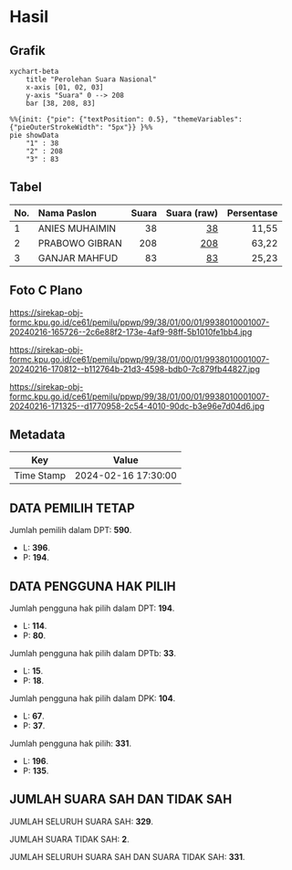 # Hasil

## Grafik

```mermaid
xychart-beta
    title "Perolehan Suara Nasional"
    x-axis [01, 02, 03]
    y-axis "Suara" 0 --> 208
    bar [38, 208, 83]
```

```mermaid
%%{init: {"pie": {"textPosition": 0.5}, "themeVariables": {"pieOuterStrokeWidth": "5px"}} }%%
pie showData
    "1" : 38
    "2" : 208
    "3" : 83
```

## Tabel

| No. | Nama Paslon    | Suara | Suara (raw) | Persentase |
|:--- |:-------------- | -----:| -----------:| ----------:|
| 1   | ANIES MUHAIMIN | 38    | [38][p-1]   | 11,55      |
| 2   | PRABOWO GIBRAN | 208   | [208][p-2]  | 63,22      |
| 3   | GANJAR MAHFUD  | 83    | [83][p-3]   | 25,23      |


[p-1]: https://github.com/gigit-pemilu/pemilu-2024/blob/main/pilpres/hitung-suara/sub/99-luar-negeri/sub/38-dili-timor-leste/sub/01-dili-timor-leste/sub/0001-dili-timor-leste/sub/007-tps/sub/paslon-1.txt
[p-2]: https://github.com/gigit-pemilu/pemilu-2024/blob/main/pilpres/hitung-suara/sub/99-luar-negeri/sub/38-dili-timor-leste/sub/01-dili-timor-leste/sub/0001-dili-timor-leste/sub/007-tps/sub/paslon-2.txt
[p-3]: https://github.com/gigit-pemilu/pemilu-2024/blob/main/pilpres/hitung-suara/sub/99-luar-negeri/sub/38-dili-timor-leste/sub/01-dili-timor-leste/sub/0001-dili-timor-leste/sub/007-tps/sub/paslon-3.txt

## Foto C Plano

https://sirekap-obj-formc.kpu.go.id/ce61/pemilu/ppwp/99/38/01/00/01/9938010001007-20240216-165726--2c6e88f2-173e-4af9-98ff-5b1010fe1bb4.jpg

https://sirekap-obj-formc.kpu.go.id/ce61/pemilu/ppwp/99/38/01/00/01/9938010001007-20240216-170812--b112764b-21d3-4598-bdb0-7c879fb44827.jpg

https://sirekap-obj-formc.kpu.go.id/ce61/pemilu/ppwp/99/38/01/00/01/9938010001007-20240216-171325--d1770958-2c54-4010-90dc-b3e96e7d04d6.jpg


## Metadata

| Key        | Value               |
| ---------- | ------------------- |
| Time Stamp | 2024-02-16 17:30:00 |


## DATA PEMILIH TETAP

Jumlah pemilih dalam DPT: **590**.
 * L: **396**.
 * P: **194**.

## DATA PENGGUNA HAK PILIH

Jumlah pengguna hak pilih dalam DPT: **194**.
 * L: **114**.
 * P: **80**.

Jumlah pengguna hak pilih dalam DPTb: **33**.
 * L: **15**.
 * P: **18**.

Jumlah pengguna hak pilih dalam DPK: **104**.
 * L: **67**.
 * P: **37**.

Jumlah pengguna hak pilih: **331**.
 * L: **196**.
 * P: **135**.

## JUMLAH SUARA SAH DAN TIDAK SAH

JUMLAH SELURUH SUARA SAH: **329**.

JUMLAH SUARA TIDAK SAH: **2**.

JUMLAH SELURUH SUARA SAH DAN SUARA TIDAK SAH: **331**.


